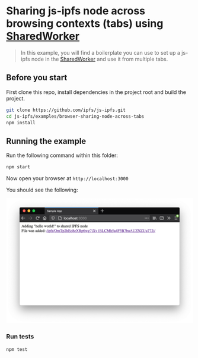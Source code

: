 # Sharing js-ipfs node across browsing contexts (tabs) using [SharedWorker][]

> In this example, you will find a boilerplate you can use to set up a js-ipfs
> node in the [SharedWorker] and use it from multiple tabs.

## Before you start

First clone this repo, install dependencies in the project root and build the project.

```bash
git clone https://github.com/ipfs/js-ipfs.git
cd js-ipfs/examples/browser-sharing-node-across-tabs
npm install
```

## Running the example

Run the following command within this folder:

```bash
npm start
```

Now open your browser at `http://localhost:3000`

You should see the following:

![Screen Shot](./img/screenshot.png)

### Run tests

```bash
npm test
```

[sharedworker]: https://developer.mozilla.org/en-US/docs/Web/API/SharedWorker
